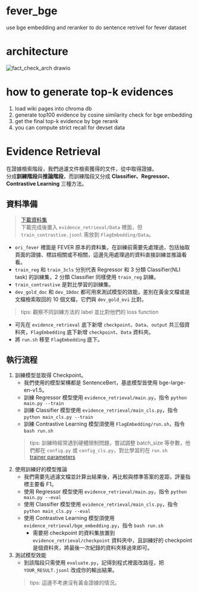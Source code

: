 # fever_bge
use bge embedding and reranker to do sentence retrivel for fever dataset

# architecture
![fact_check_arch drawio](https://github.com/fdsf53451001/fever_bge/assets/35889113/d5546547-d914-42ff-8921-13e596572569)

# how to generate top-k evidences
1. load wiki pages into chroma db
2. generate top100 evidence by cosine similarity check for bge embedding
3. get the final top-k evidence by bge rerank
4. you can compute strict recall for devset data

# Evidence Retrieval
在證據檢索階段，我們過濾文件檢索獲得的文件，從中取得證據。  
分成**訓練階段**與**推論階段**，而訓練階段又分成 **Classifier、Regressor、Contrastive Learning** 三種方法。  

## 資料準備
> [下載資料集](https://drive.google.com/drive/folders/16VHsCMZGbC19Swv94V4qcE3h4t-NC4R0?usp=sharing)  
下載完成後置入 `evidence_retrieval/Data` 裡面，但 `train_contrastive.jsonl` 需放到 `FlagEmbedding/Data`。  
- `ori_fever` 裡面是 FEVER 原本的資料集，在訓練前需要先處理過，包括抽取頁面的證據、標註相關或不相關，這邊先用處理過的資料直接訓練並推論看看。  
- `train_reg` 和 `train_3cls` 分別代表 Regressor 和 3 分類 Classifier(NLI task) 的訓練集，2 分類 Classifier 同樣使用 `train_reg` 訓練。  
- `train_contrastive` 是對比學習的訓練集。  
- `dev_gold_doc` 和 `dev_10doc` 都可用來測試模型的效能，差別在黃金文檔或是文檔檢索取回的 10 個文檔，它們與 `dev_gold_evi` 比對。  
> tips: 觀察不同訓練方法的 label 並比對他們的 loss function  
- 可先在 `evidence_retrieval` 底下新增 `checkpoint`、`Data`、`output` 共三個資料夾，`FlagEmbedding` 底下新增 `checkpoint`、`Data` 資料夾。  
- 將 `run.sh` 移至 `FlagEmbedding` 底下。  

## 執行流程
1. 訓練模型並取得 Checkpoint。  
    - 我們使用的模型架構都是 SentenceBert，基底模型皆使用 bge-large-en-v1.5。  
    - 訓練 Regressor 模型使用 `evidence_retrieval/main.py`，指令 `python main.py --train`  
    - 訓練 Classifier 模型使用 `evidence_retrieval/main_cls.py`，指令 `python main_cls.py --train`  
    - 訓練 Contrastive Learning 模型須使用 `FlagEmbedding/run.sh`，指令 `bash run.sh`  
    > tips: 訓練時經常遇到硬體限制問題，嘗試調整 batch_size 等參數，他們都在 `config.py` 或 `config_cls.py`，對比學習的在 `run.sh`  
    > [trainer parameters](https://huggingface.co/docs/transformers/main_classes/trainer)  
2. 使用訓練好的模型推論  
    - 我們需要先過濾文檔並計算出結果後，再比較與標準答案的差距，評量指標主要看 F1。  
    - 使用 Regressor 模型使用 `evidence_retrieval/main.py`，指令 `python main.py --eval`  
    - 使用 Classifier 模型使用 `evidence_retrieval/main_cls.py`，指令 `python main_cls.py --eval`  
    - 使用 Contrastive Learning 模型須使用 `evidence_retrieval/bge_embedding.py`，指令 `bash run.sh`  
        - 需要把 checkpoint 的資料集放置到 `evidence_retrieval/checkpoint` 資料夾中，且訓練好的 checkpoint 是個資料夾，將最後一次紀錄的資料夾移過來即可。  
3. 測試模型效能  
    - 到該階段只需使用 `evaluate.py`，記得到程式裡面改路徑，把 `YOUR_RESULT.jsonl` 改成你的輸出結果。  
    > tips: 這邊不考慮沒有黃金證據的情況。  